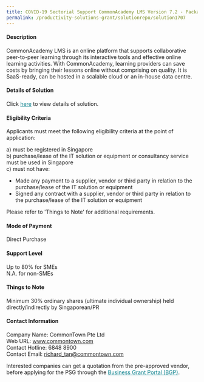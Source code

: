 ```yaml
---
title: COVID-19 Sectorial Support CommonAcademy LMS Version 7.2 - Package (201 to 300 Users)
permalink: /productivity-solutions-grant/solutionrepo/solution1707
---
```


#### Description

CommonAcademy LMS is an online platform that supports collaborative peer-to-peer learning through its interactive tools and effective online learning activities. With CommonAcademy, learning providers can save costs by bringing their lessons online without comprising on quality. It is SaaS-ready, can be hosted in a scalable cloud or an in-house data centre.

#### Details of Solution

Click <a href='https://govassist.gobusiness.gov.sg/images/psg/Desensitised_CommonTown_Annex_3_Part_3.pdf' style='color:#037e8a'>here</a> to view details of solution.

#### Eligibility Criteria

Applicants must meet the following eligibility criteria at the point of application:

a) must be registered in Singapore <br>
b) purchase/lease of the IT solution or equipment or consultancy service must be used in Singapore <br>
c) must not have:
- Made any payment to a supplier, vendor or third party in relation to the purchase/lease of the IT solution or equipment
- Signed any contract with a supplier, vendor or third party in relation to the purchase/lease of the IT solution or equipment

Please refer to 'Things to Note' for additional requirements.

#### Mode of Payment
Direct Purchase

#### Support Level
Up to 80% for SMEs <br>
N.A. for non-SMEs

#### Things to Note
Minimum 30% ordinary shares (ultimate individual ownership) held directly/indirectly by Singaporean/PR

#### Contact Information
Company Name: CommonTown Pte Ltd<br>Web URL: www.commontown.com<br>Contact Hotline: 6848 8900<br>Contact Email:  richard_tan@commontown.com

Interested companies can get a quotation from the pre-approved vendor, before applying for the PSG through the <a target='_blank' style='color:#037e8a' href='https://www.businessgrants.gov.sg/'>Business Grant Portal (BGP)</a>.
